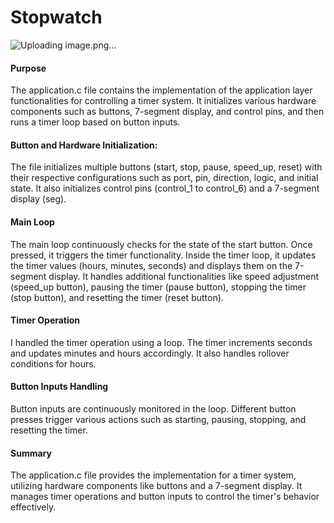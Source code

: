 # Stopwatch
![Uploading image.png…]()


#### Purpose
The application.c file contains the implementation of the application layer functionalities for controlling a timer system. It initializes various hardware components such as buttons, 7-segment display, and control pins, and then runs a timer loop based on button inputs.

#### Button and Hardware Initialization:
The file initializes multiple buttons (start, stop, pause, speed_up, reset) with their respective configurations such as port, pin, direction, logic, and initial state.
It also initializes control pins (control_1 to control_6) and a 7-segment display (seg).

#### Main Loop
The main loop continuously checks for the state of the start button. Once pressed, it triggers the timer functionality.
Inside the timer loop, it updates the timer values (hours, minutes, seconds) and displays them on the 7-segment display.
It handles additional functionalities like speed adjustment (speed_up button), pausing the timer (pause button), stopping the timer (stop button), and resetting the timer (reset button).

#### Timer Operation
I handled the timer operation using a loop. The timer increments seconds and updates minutes and hours accordingly. It also handles rollover conditions for hours.

#### Button Inputs Handling
Button inputs are continuously monitored in the loop. Different button presses trigger various actions such as starting, pausing, stopping, and resetting the timer.

#### Summary
The application.c file provides the implementation for a timer system, utilizing hardware components like buttons and a 7-segment display. It manages timer operations and button inputs to control the timer's behavior effectively.
